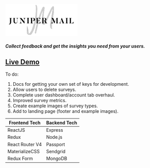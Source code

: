 ![JuniperMail](/client/src/styles/assets/jmlogo.png "JuniperMail")

##### Collect feedback and get the insights you need from your users.

## [Live Demo](https://junipermail.herokuapp.com)

To do:  
1. Docs for getting your own set of keys for development.
2. Allow users to delete surveys.
3. Complete user dashboard/account tab overhaul.
4. Improved survey metrics.
5. Create example images of survey types.
6. Add to landing page (footer and example images).

| Frontend Tech | Backend Tech |
| ------ | ------ |
| ReactJS | Express |
| Redux | Node.js |
| React Router V4 | Passport |
| MaterializeCSS | Sendgrid |
| Redux Form | MongoDB |